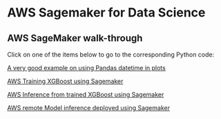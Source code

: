 # AWS Sagemaker for Data Science
## AWS SageMaker walk-through

Click on one of the items below to go to the corresponding Python code:

[A very good example on using Pandas datetime in plots](/xgboost/bikerental_data_preparation_rev1.ipynb)

[AWS Training XGBoost using Sagemaker](/xgboost/xgboost_cloud_training_template.ipynb)

[AWS Inference from trained XGBoost using Sagemaker](/xgboost/xgboost_cloud_prediction_template.ipynb)

[AWS remote Model inference deployed using Sagemaker](/Integration/invoke_using_boto3_json.ipynb)

